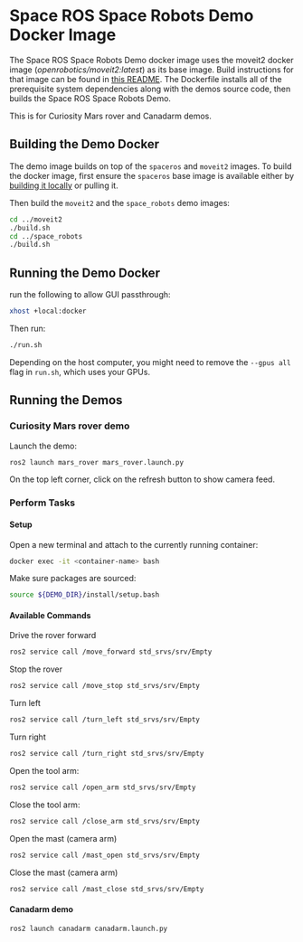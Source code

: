 # Space ROS Space Robots Demo Docker Image

The Space ROS Space Robots Demo docker image uses the moveit2 docker image (*openrobotics/moveit2:latest*) as its base image.
Build instructions for that image can be found in [this README](../moveit2/README.md).
The Dockerfile installs all of the prerequisite system dependencies along with the demos source code, then builds the Space ROS Space Robots Demo.

This is for Curiosity Mars rover and Canadarm demos.

## Building the Demo Docker

The demo image builds on top of the `spaceros` and `moveit2` images.
To build the docker image, first ensure the `spaceros` base image is available either by [building it locally](https://github.com/space-ros/space-ros) or pulling it.

Then build the `moveit2` and the `space_robots` demo images:

```bash
cd ../moveit2
./build.sh
cd ../space_robots
./build.sh
```

## Running the Demo Docker

run the following to allow GUI passthrough:
```bash
xhost +local:docker
```

Then run:
```bash
./run.sh
```

Depending on the host computer, you might need to remove the ```--gpus all``` flag in ```run.sh```, which uses your GPUs.

## Running the Demos

### Curiosity Mars rover demo

Launch the demo:
```bash
ros2 launch mars_rover mars_rover.launch.py
```

On the top left corner, click on the refresh button to show camera feed.

### Perform Tasks

#### Setup

Open a new terminal and attach to the currently running container:

```bash
docker exec -it <container-name> bash
```

Make sure packages are sourced:

```bash
source ${DEMO_DIR}/install/setup.bash
```

#### Available Commands

Drive the rover forward

```bash
ros2 service call /move_forward std_srvs/srv/Empty
```

Stop the rover

```bash
ros2 service call /move_stop std_srvs/srv/Empty
```

Turn left

```bash
ros2 service call /turn_left std_srvs/srv/Empty
```

Turn right

```bash
ros2 service call /turn_right std_srvs/srv/Empty
```

Open the tool arm:

```bash
ros2 service call /open_arm std_srvs/srv/Empty
```

Close the tool arm:

```bash
ros2 service call /close_arm std_srvs/srv/Empty
```

Open the mast (camera arm)

```bash
ros2 service call /mast_open std_srvs/srv/Empty
```

Close the mast (camera arm)

```bash
ros2 service call /mast_close std_srvs/srv/Empty
```

#### Canadarm demo

```bash
ros2 launch canadarm canadarm.launch.py
```
